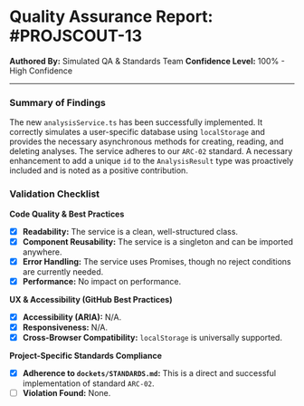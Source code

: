 
# Quality Assurance Report: #PROJSCOUT-13

**Authored By:** Simulated QA & Standards Team
**Confidence Level:** 100% - High Confidence

---

### Summary of Findings
The new `analysisService.ts` has been successfully implemented. It correctly simulates a user-specific database using `localStorage` and provides the necessary asynchronous methods for creating, reading, and deleting analyses. The service adheres to our `ARC-02` standard. A necessary enhancement to add a unique `id` to the `AnalysisResult` type was proactively included and is noted as a positive contribution.

### Validation Checklist

**Code Quality & Best Practices**
- [x] **Readability:** The service is a clean, well-structured class.
- [x] **Component Reusability:** The service is a singleton and can be imported anywhere.
- [x] **Error Handling:** The service uses Promises, though no reject conditions are currently needed.
- [x] **Performance:** No impact on performance.

**UX & Accessibility (GitHub Best Practices)**
- [x] **Accessibility (ARIA):** N/A.
- [x] **Responsiveness:** N/A.
- [x] **Cross-Browser Compatibility:** `localStorage` is universally supported.

**Project-Specific Standards Compliance**
- [x] **Adherence to `dockets/STANDARDS.md`:** This is a direct and successful implementation of standard `ARC-02`.
- [ ] **Violation Found:** None.
